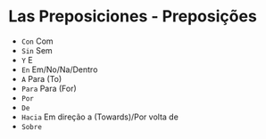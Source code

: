 # Las Preposiciones - Preposições

-   `Con` Com
-   `Sin` Sem
-   `Y` E
-   `En` Em/No/Na/Dentro
-   `A` Para (To)
-   `Para` Para (For)
-   `Por`
-   `De`
-   `Hacia` Em direção a (Towards)/Por volta de
-   `Sobre`
